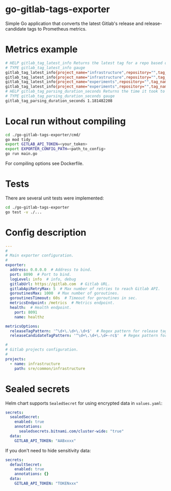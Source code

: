# go-gitlab-tags-exporter
Simple Go application that converts the latest Gitlab's release and release-candidate tags to Prometheus metrics.

# Metrics example
```bash
# HELP gitlab_tag_latest_info Returns the latest tag for a repo based on tag type
# TYPE gitlab_tag_latest_info gauge
gitlab_tag_latest_info{project_name="infrastructure",repository="",tag_name="1.75.0",tag_type="latest_release"} 1
gitlab_tag_latest_info{project_name="infrastructure",repository="",tag_name="1.76.0-rc",tag_type="latest_release_candidate"} 1
gitlab_tag_latest_info{project_name="experiments",repository="",tag_name="1.28.0-rc",tag_type="latest_release_candidate"} 1
gitlab_tag_latest_info{project_name="experiments",repository="",tag_name="1.29.0",tag_type="latest_release"} 1
# HELP gitlab_tag_parsing_duration_seconds Returns the time it took to parse all tags
# TYPE gitlab_tag_parsing_duration_seconds gauge
gitlab_tag_parsing_duration_seconds 1.181482208
````

# Local run without compiling
```bash
cd ./go-gitlab-tags-exporter/cmd/
go mod tidy
export GITLAB_API_TOKEN=<your_token>
export EXPORTER_CONFIG_PATH=<path_to_config>
go run main.go
```
For compiling options see Dockerfile.

# Tests
There are several unit tests were implemented:
```bash
cd ./go-gitlab-tags-exporter
go test -v ./...
```
# Config description
```yaml
---
#
# Main exporter configuration.
#
exporter:
  address: 0.0.0.0  # Address to bind.
  port: 8090  # Port to bind.
  logLevel: info  # info, debug
  gitlabUrl: https://gitlab.com  # Gitlab URL.
  gitlabApiRetryMax: 5  # Max number of retries to reach Gitlab API.
  goroutinesMax: 1000  # Max number of goroutines.
  goroutinesTimeout: 60s  # Timeout for goroutines in sec.
  metricsEndpoint: /metrics  # Metrics endpoint.
  health:  # Health endpoint.
    port: 8091
    name: healthz

metricsOptions:
  releaseTagPattern: '^\d+\.\d+\.\d+$'  # Regex pattern for release tags.
  releaseCandidateTagPattern: '^\d+\.\d+\.\d+-rc$'  # Regex pattern for release candidate tags.

#
# Gitlab projects configuration.
#
projects:
  - name: infrastructure
    path: sre/common/infrastructure
```

# Sealed secrets

Helm chart supports `SealedSecret` for using encrypted data in `values.yaml`:
```yaml
secrets:
  sealedSecret:
    enabled: true
    annotations:
      sealedsecrets.bitnami.com/cluster-wide: "true"
  data:
    GITLAB_API_TOKEN: "AABxxxx"
```
If you don't need to hide sensitivity data:
```yaml
secrets:
  defaultSecret:
    enabled: true
    annotations: {}
  data:
    GITLAB_API_TOKEN: "TOKENxxx"
```